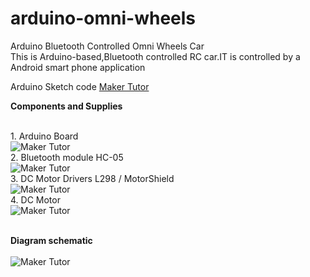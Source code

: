 # arduino-omni-wheels
Arduino Bluetooth Controlled Omni Wheels Car<br>
This is Arduino-based,Bluetooth controlled RC car.IT is controlled by a Android smart phone application

Arduino Sketch code [Maker Tutor](https://github.com/makertut/arduino-omni-wheels/blob/master/omni_wheels.ino ">>> Click Here <<<")

<b>Components and Supplies</b>

<br>1. Arduino Board
<br>![Maker Tutor](https://hackster.imgix.net/uploads/image/file/160542/A000066_iso_both.jpg?auto=compress%2Cformat&w=140&h=140&fit=fill&bg=ffffff)
<br>2. Bluetooth module HC-05
<br>![Maker Tutor](https://hackster.imgix.net/uploads/attachments/659434/61pby065esl__sx679__tNr8sYwW5D.jpg?auto=compress%2Cformat&w=140&h=140&fit=fill&bg=ffffff)
<br>3. DC Motor Drivers L298 / MotorShield
<br>![Maker Tutor](https://hackster.imgix.net/uploads/attachments/223231/ZwtDLH05zcct5UScEslj.jpg?auto=compress%2Cformat&w=140&h=140&fit=fill&bg=ffffff)
<br>4. DC Motor
<br>![Maker Tutor](https://hackster.imgix.net/uploads/attachments/834929/28C5043-40.jpg?auto=compress%2Cformat&w=140&h=140&fit=fill&bg=ffffff)

<br><b>Diagram schematic</b>
<br><br>![Maker Tutor](https://1.bp.blogspot.com/-Tw1S66eQrh0/XoBelexFkoI/AAAAAAABcnw/w-pbycYZVGcyOKv7gmfK3LMLw8MMpet-QCNcBGAsYHQ/s640/bluetooth1.png)
